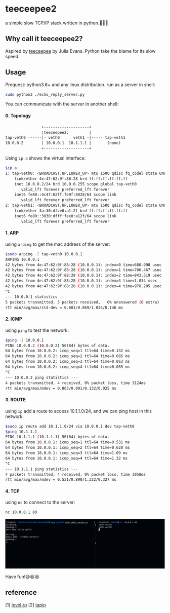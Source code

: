 # teeceepee2

a simple slow TCP/IP stack written in python.🐌🐌🐌

## Why call it teeceepee2?

Aspired by [teeceepee](https://github.com/jvns/teeceepee) by Julia Evans. Python take the blame for its slow speed.

## Usage

Prequest: python3.6+ and any linux distribution.
run as a server in shell:

```bash
sudo python3 ./echo_reply_server.py
```
You can communicate with the server in another shell:

#### 0. Topology

```txt
                +--------------------+
                |teeceepee2:         |
tap-veth0 ------|- veth0      veth1 -|----- tap-veth1
10.0.0.2        | 10.0.0.1  10.1.1.1 |       (none)
                +--------------------+
```

Using `ip a` shows the virtual interface:
        
```bash
$ip a
1: tap-veth0: <BROADCAST,UP,LOWER_UP> mtu 1500 qdisc fq_codel state UNKNOWN group default qlen 1000
    link/ether 4e:47:62:9f:88:28 brd ff:ff:ff:ff:ff:ff
    inet 10.0.0.2/24 brd 10.0.0.255 scope global tap-veth0
       valid_lft forever preferred_lft forever
    inet6 fe80::4c47:62ff:fe9f:8828/64 scope link 
       valid_lft forever preferred_lft forever
2: tap-veth1: <BROADCAST,UP,LOWER_UP> mtu 1500 qdisc fq_codel state UNKNOWN group default qlen 1000
    link/ether 3a:30:df:e0:a1:2f brd ff:ff:ff:ff:ff:ff
    inet6 fe80::3830:dfff:fee0:a12f/64 scope link 
       valid_lft forever preferred_lft forever
```

#### 1. ARP

using `arping` to get the mac address of the server:

```bash
$sudo arping -I tap-veth0 10.0.0.1
ARPING 10.0.0.1
42 bytes from 4e:47:62:9f:88:28 (10.0.0.1): index=0 time=680.998 usec
42 bytes from 4e:47:62:9f:88:28 (10.0.0.1): index=1 time=706.467 usec
42 bytes from 4e:47:62:9f:88:28 (10.0.0.1): index=2 time=943.519 usec
42 bytes from 4e:47:62:9f:88:28 (10.0.0.1): index=3 time=1.034 msec
42 bytes from 4e:47:62:9f:88:28 (10.0.0.1): index=4 time=978.205 usec
^C
--- 10.0.0.1 statistics ---
5 packets transmitted, 5 packets received,   0% unanswered (0 extra)
rtt min/avg/max/std-dev = 0.681/0.869/1.034/0.146 ms
```


#### 2. ICMP

using `ping` to test the network:

```bash
$ping -I 10.0.0.1
PING 10.0.0.2 (10.0.0.2) 56(84) bytes of data.
64 bytes from 10.0.0.2: icmp_seq=1 ttl=64 time=0.132 ms
64 bytes from 10.0.0.2: icmp_seq=2 ttl=64 time=0.085 ms
64 bytes from 10.0.0.2: icmp_seq=3 ttl=64 time=0.063 ms
64 bytes from 10.0.0.2: icmp_seq=4 ttl=64 time=0.085 ms
^C
--- 10.0.0.2 ping statistics ---
4 packets transmitted, 4 received, 0% packet loss, time 3124ms
rtt min/avg/max/mdev = 0.063/0.091/0.132/0.025 ms
```

#### 3. ROUTE

using `ip` add a route to access 10.1.1.0/24, and we can ping host in this network:

```bash
$sudo ip route add 10.1.1.0/24 via 10.0.0.1 dev tap-veth0
$ping 10.1.1.1
PING 10.1.1.1 (10.1.1.1) 56(84) bytes of data.
64 bytes from 10.0.0.1: icmp_seq=1 ttl=64 time=0.531 ms
64 bytes from 10.0.0.1: icmp_seq=2 ttl=64 time=0.620 ms
64 bytes from 10.0.0.1: icmp_seq=3 ttl=64 time=1.09 ms
64 bytes from 10.0.0.1: icmp_seq=4 ttl=64 time=1.32 ms
^C
--- 10.1.1.1 ping statistics ---
4 packets transmitted, 4 received, 0% packet loss, time 3058ms
rtt min/avg/max/mdev = 0.531/0.890/1.322/0.327 ms
```

#### 4. TCP

using `nc` to connect to the server:

```bash
nc 10.0.0.1 80
```

![image](./doc/img/info.png)

Have fun!😆😆😆

## reference

[1] [level-ip](https://github.com/saminiir/level-ip)
[2] [tapip](https://github.com/chobits/tapip)
